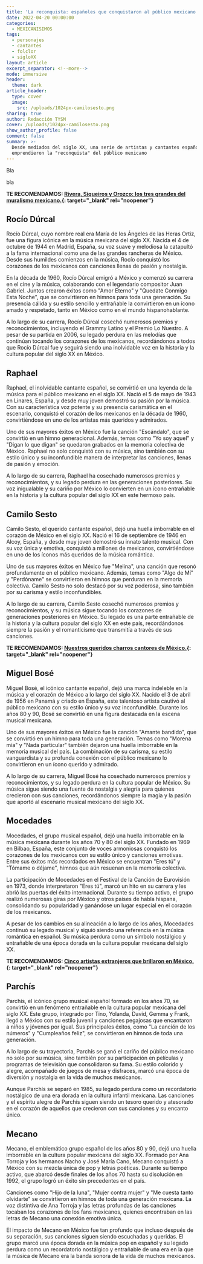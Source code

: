```yaml
---
title: 'La reconquista: españoles que conquistaron al público mexicano'
date: 2022-04-20 00:00:00
categories:
  - MEXICANISIMOS
tags:
  - personajes
  - cantantes
  - folclor
  - sigloXX
layout: article
excerpt_separator: <!--more-->
mode: immersive
header:
  theme: dark
article_header:
  type: cover
  image:
    src: /uploads/1024px-camilosesto.png
sharing: true
author: Redacción TYSM
cover: /uploads/1024px-camilosesto.png
show_author_profile: false
comment: false
summary: >-
  Desde mediados del siglo XX, una serie de artistas y cantantes españoles
  emprendieron la "reconquista" del público mexicano
---
```

Bla

bla

**TE RECOMENDAMOS: [Rivera, Siqueiros y Orozco: los tres grandes del muralismo mexicano.](https://blog.tonoysumariachi.com/cultura/2023/08/23/rivera-siqueiros-y-orozco-los-tres-grandes-del-muralismo-mexicano.html){: target="_blank" rel="noopener"}**

## Rocío Dúrcal

Rocío Dúrcal, cuyo nombre real era María de los Ángeles de las Heras Ortiz, fue una figura icónica en la música mexicana del siglo XX. Nacida el 4 de octubre de 1944 en Madrid, España, su voz suave y melodiosa la catapultó a la fama internacional como una de las grandes rancheras de México. Desde sus humildes comienzos en la música, Rocío conquistó los corazones de los mexicanos con canciones llenas de pasión y nostalgia.

En la década de 1960, Rocío Dúrcal emigró a México y comenzó su carrera en el cine y la música, colaborando con el legendario compositor Juan Gabriel. Juntos crearon éxitos como "Amor Eterno" y "Quedate Conmigo Esta Noche", que se convirtieron en himnos para toda una generación. Su presencia cálida y su estilo sencillo y entrañable la convirtieron en un ícono amado y respetado, tanto en México como en el mundo hispanohablante.

A lo largo de su carrera, Rocío Dúrcal cosechó numerosos premios y reconocimientos, incluyendo el Grammy Latino y el Premio Lo Nuestro. A pesar de su partida en 2006, su legado perdura en las melodías que continúan tocando los corazones de los mexicanos, recordándonos a todos que Rocío Dúrcal fue y seguirá siendo una inolvidable voz en la historia y la cultura popular del siglo XX en México.

## Raphael

Raphael, el inolvidable cantante español, se convirtió en una leyenda de la música para el público mexicano en el siglo XX. Nació el 5 de mayo de 1943 en Linares, España, y desde muy joven demostró su pasión por la música. Con su característica voz potente y su presencia carismática en el escenario, conquistó el corazón de los mexicanos en la década de 1960, convirtiéndose en uno de los artistas más queridos y admirados.

Uno de sus mayores éxitos en México fue la canción "Escándalo", que se convirtió en un himno generacional. Además, temas como "Yo soy aquel" y "Digan lo que digan" se quedaron grabados en la memoria colectiva de México. Raphael no solo conquistó con su música, sino también con su estilo único y su inconfundible manera de interpretar las canciones, llenas de pasión y emoción.

A lo largo de su carrera, Raphael ha cosechado numerosos premios y reconocimientos, y su legado perdura en las generaciones posteriores. Su voz inigualable y su cariño por México lo convierten en un ícono entrañable en la historia y la cultura popular del siglo XX en este hermoso país.

## Camilo Sesto

Camilo Sesto, el querido cantante español, dejó una huella imborrable en el corazón de México en el siglo XX. Nació el 16 de septiembre de 1946 en Alcoy, España, y desde muy joven demostró su innato talento musical. Con su voz única y emotiva, conquistó a millones de mexicanos, convirtiéndose en uno de los íconos más queridos de la música romántica.

Uno de sus mayores éxitos en México fue "Melina", una canción que resonó profundamente en el público mexicano. Además, temas como "Algo de Mí" y "Perdóname" se convirtieron en himnos que perduran en la memoria colectiva. Camilo Sesto no solo destacó por su voz poderosa, sino también por su carisma y estilo inconfundibles.

A lo largo de su carrera, Camilo Sesto cosechó numerosos premios y reconocimientos, y su música sigue tocando los corazones de generaciones posteriores en México. Su legado es una parte entrañable de la historia y la cultura popular del siglo XX en este país, recordándonos siempre la pasión y el romanticismo que transmitía a través de sus canciones.

**TE RECOMENDAMOS: [Nuestros queridos charros cantores de México.](https://blog.tonoysumariachi.com/mexicanisimos/2022/04/26/nuestros-queridos-charros-cantores-de-mexico.html){: target="_blank" rel="noopener"}**

## Miguel Bosé

Miguel Bosé, el icónico cantante español, dejó una marca indeleble en la música y el corazón de México a lo largo del siglo XX. Nacido el 3 de abril de 1956 en Panamá y criado en España, este talentoso artista cautivó al público mexicano con su estilo único y su voz inconfundible. Durante los años 80 y 90, Bosé se convirtió en una figura destacada en la escena musical mexicana.

Uno de sus mayores éxitos en México fue la canción "Amante bandido", que se convirtió en un himno para toda una generación. Temas como "Morena mía" y "Nada particular" también dejaron una huella imborrable en la memoria musical del país. La combinación de su carisma, su estilo vanguardista y su profunda conexión con el público mexicano lo convirtieron en un ícono querido y admirado.

A lo largo de su carrera, Miguel Bosé ha cosechado numerosos premios y reconocimientos, y su legado perdura en la cultura popular de México. Su música sigue siendo una fuente de nostalgia y alegría para quienes crecieron con sus canciones, recordándonos siempre la magia y la pasión que aportó al escenario musical mexicano del siglo XX.

## Mocedades

Mocedades, el grupo musical español, dejó una huella imborrable en la música mexicana durante los años 70 y 80 del siglo XX. Fundado en 1969 en Bilbao, España, este conjunto de voces armoniosas conquistó los corazones de los mexicanos con su estilo único y canciones emotivas. Entre sus éxitos más recordados en México se encuentran "Eres tú" y "Tómame o déjame", himnos que aún resuenan en la memoria colectiva.

La participación de Mocedades en el Festival de la Canción de Eurovisión en 1973, donde interpretaron "Eres tú", marcó un hito en su carrera y les abrió las puertas del éxito internacional. Durante su tiempo activo, el grupo realizó numerosas giras por México y otros países de habla hispana, consolidando su popularidad y ganándose un lugar especial en el corazón de los mexicanos.

A pesar de los cambios en su alineación a lo largo de los años, Mocedades continuó su legado musical y siguió siendo una referencia en la música romántica en español. Su música perdura como un símbolo nostálgico y entrañable de una época dorada en la cultura popular mexicana del siglo XX.

**TE RECOMENDAMOS: [Cinco artistas extranjeros que brillaron en México.](https://blog.tonoysumariachi.com/cultura/2022/08/05/cinco-artistas-extranjeros-que-brillaron-en-mexico.html){: target="_blank" rel="noopener"}**

## Parchís

Parchís, el icónico grupo musical español formado en los años 70, se convirtió en un fenómeno entrañable en la cultura popular mexicana del siglo XX. Este grupo, integrado por Tino, Yolanda, David, Gemma y Frank, llegó a México con su estilo juvenil y canciones pegajosas que encantaron a niños y jóvenes por igual. Sus principales éxitos, como "La canción de los números" y "Cumpleaños feliz", se convirtieron en himnos de toda una generación.

A lo largo de su trayectoria, Parchís se ganó el cariño del público mexicano no solo por su música, sino también por su participación en películas y programas de televisión que consolidaron su fama. Su estilo colorido y alegre, acompañado de juegos de mesa y disfraces, marcó una época de diversión y nostalgia en la vida de muchos mexicanos.

Aunque Parchís se separó en 1985, su legado perdura como un recordatorio nostálgico de una era dorada en la cultura infantil mexicana. Las canciones y el espíritu alegre de Parchís siguen siendo un tesoro querido y atesorado en el corazón de aquellos que crecieron con sus canciones y su encanto único.

## Mecano

Mecano, el emblemático grupo español de los años 80 y 90, dejó una huella imborrable en la cultura popular mexicana del siglo XX. Formado por Ana Torroja y los hermanos Nacho y José María Cano, Mecano conquistó a México con su mezcla única de pop y letras poéticas. Durante su tiempo activo, que abarcó desde finales de los años 70 hasta su disolución en 1992, el grupo logró un éxito sin precedentes en el país.

Canciones como "Hijo de la luna", "Mujer contra mujer" y "Me cuesta tanto olvidarte" se convirtieron en himnos de toda una generación mexicana. La voz distintiva de Ana Torroja y las letras profundas de las canciones tocaban los corazones de los fans mexicanos, quienes encontraban en las letras de Mecano una conexión emotiva única.

El impacto de Mecano en México fue tan profundo que incluso después de su separación, sus canciones siguen siendo escuchadas y queridas. El grupo marcó una época dorada en la música pop en español y su legado perdura como un recordatorio nostálgico y entrañable de una era en la que la música de Mecano era la banda sonora de la vida de muchos mexicanos.